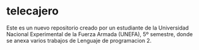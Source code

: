 # telecajero

Este es un nuevo repositorio creado por un estudiante de la Universidad Nacional Experimental de la Fuerza Armada (UNEFA), 5º semestre, donde se anexa varios trabajos de Lenguaje de programacion 2.
